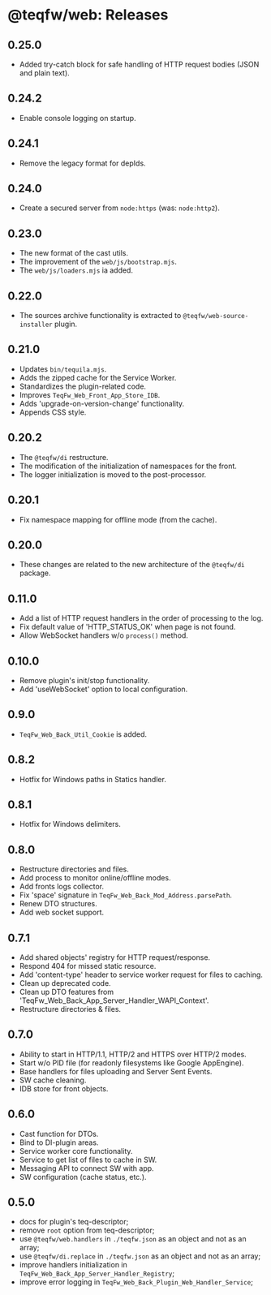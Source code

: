 # @teqfw/web: Releases

## 0.25.0

- Added try-catch block for safe handling of HTTP request bodies (JSON and plain text).

## 0.24.2

* Enable console logging on startup.

## 0.24.1

* Remove the legacy format for depIds.

## 0.24.0

* Create a secured server from `node:https` (was: `node:http2`).

## 0.23.0

* The new format of the cast utils.
* The improvement of the `web/js/bootstrap.mjs`.
* The `web/js/loaders.mjs` ia added.

## 0.22.0

* The sources archive functionality is extracted to `@teqfw/web-source-installer` plugin.

## 0.21.0

* Updates `bin/tequila.mjs`.
* Adds the zipped cache for the Service Worker.
* Standardizes the plugin-related code.
* Improves `TeqFw_Web_Front_App_Store_IDB`.
* Adds 'upgrade-on-version-change' functionality.
* Appends CSS style.

## 0.20.2

* The `@teqfw/di` restructure.
* The modification of the initialization of namespaces for the front.
* The logger initialization is moved to the post-processor.

## 0.20.1

* Fix namespace mapping for offline mode (from the cache).

## 0.20.0

* These changes are related to the new architecture of the `@teqfw/di` package.

## 0.11.0

* Add a list of HTTP request handlers in the order of processing to the log.
* Fix default value of 'HTTP_STATUS_OK' when page is not found.
* Allow WebSocket handlers w/o `process()` method.

## 0.10.0

* Remove plugin's init/stop functionality.
* Add 'useWebSocket' option to local configuration.

## 0.9.0

* `TeqFw_Web_Back_Util_Cookie` is added.

## 0.8.2

* Hotfix for Windows paths in Statics handler.

## 0.8.1

* Hotfix for Windows delimiters.

## 0.8.0

* Restructure directories and files.
* Add process to monitor online/offline modes.
* Add fronts logs collector.
* Fix 'space' signature in `TeqFw_Web_Back_Mod_Address.parsePath`.
* Renew DTO structures.
* Add web socket support.

## 0.7.1

* Add shared objects' registry for HTTP request/response.
* Respond 404 for missed static resource.
* Add 'content-type' header to service worker request for files to caching.
* Clean up deprecated code.
* Clean up DTO features from 'TeqFw_Web_Back_App_Server_Handler_WAPI_Context'.
* Restructure directories & files.

## 0.7.0

* Ability to start in HTTP/1.1, HTTP/2 and HTTPS over HTTP/2 modes.
* Start w/o PID file (for readonly filesystems like Google AppEngine).
* Base handlers for files uploading and Server Sent Events.
* SW cache cleaning.
* IDB store for front objects.

## 0.6.0

* Cast function for DTOs.
* Bind to DI-plugin areas.
* Service worker core functionality.
* Service to get list of files to cache in SW.
* Messaging API to connect SW with app.
* SW configuration (cache status, etc.).

## 0.5.0

* docs for plugin's teq-descriptor;
* remove `root` option from teq-descriptor;
* use `@teqfw/web.handlers` in `./teqfw.json` as an object and not as an array;
* use `@teqfw/di.replace` in `./teqfw.json` as an object and not as an array;
* improve handlers initialization in `TeqFw_Web_Back_App_Server_Handler_Registry`;
* improve error logging in `TeqFw_Web_Back_Plugin_Web_Handler_Service`;

